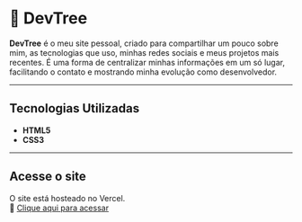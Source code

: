 # 🌳 DevTree

**DevTree** é o meu site pessoal, criado para compartilhar um pouco sobre mim, as tecnologias que uso, minhas redes sociais e meus projetos mais recentes. É uma forma de centralizar minhas informações em um só lugar, facilitando o contato e mostrando minha evolução como desenvolvedor.

---

## Tecnologias Utilizadas
- **HTML5** 
- **CSS3**
  
---

## Acesse o site

O site está hosteado no Vercel.  
🔗 [Clique aqui para acessar](https://weighted-average.vercel.app/)
